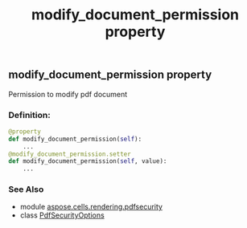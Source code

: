 ﻿---
title: modify_document_permission property
second_title: Aspose.Cells for Python via .NET API References
description: 
type: docs
weight: 100
url: /aspose.cells.rendering.pdfsecurity/pdfsecurityoptions/modify_document_permission/
is_root: false
---

## modify_document_permission property


Permission to modify pdf document
### Definition:
```python
@property
def modify_document_permission(self):
    ...
@modify_document_permission.setter
def modify_document_permission(self, value):
    ...
```

### See Also
* module [aspose.cells.rendering.pdfsecurity](../../)
* class [PdfSecurityOptions](/cells/python-net/aspose.cells.rendering.pdfsecurity/pdfsecurityoptions)

